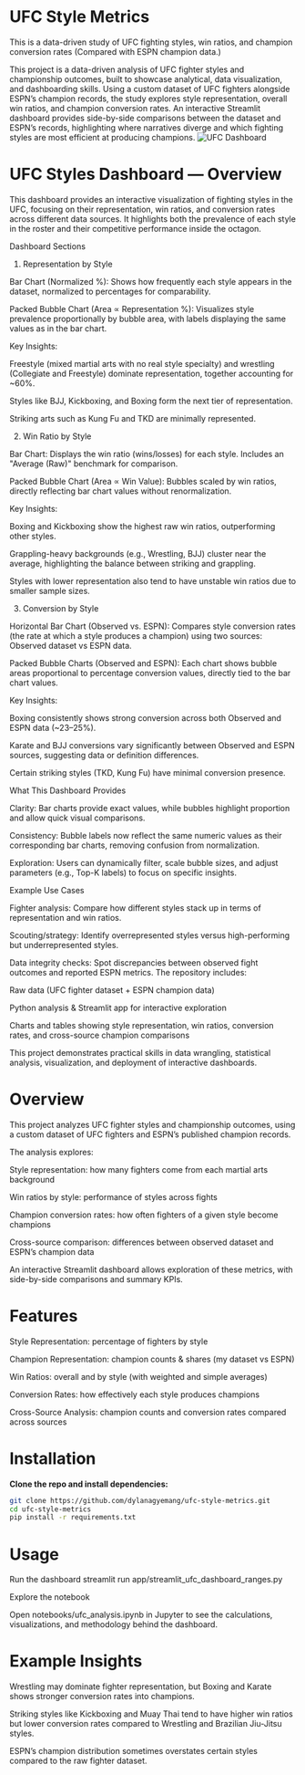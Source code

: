 # UFC Style Metrics
This is a data-driven study of UFC fighting styles, win ratios, and champion conversion rates (Compared with ESPN champion data.)

This project is a data-driven analysis of UFC fighter styles and championship outcomes, built to showcase analytical, data visualization, and dashboarding skills. Using a custom dataset of UFC fighters alongside ESPN’s champion records, the study explores style representation, overall win ratios, and champion conversion rates. An interactive Streamlit dashboard provides side-by-side comparisons between the dataset and ESPN’s records, highlighting where narratives diverge and which fighting styles are most efficient at producing champions.
![UFC Dashboard](https://github.com/user-attachments/assets/4226246c-2583-4b64-a0ad-ccde60b3789a)

# UFC Styles Dashboard — Overview

This dashboard provides an interactive visualization of fighting styles in the UFC, focusing on their representation, win ratios, and conversion rates across different data sources. It highlights both the prevalence of each style in the roster and their competitive performance inside the octagon.

Dashboard Sections
1. Representation by Style

Bar Chart (Normalized %): Shows how frequently each style appears in the dataset, normalized to percentages for comparability.

Packed Bubble Chart (Area ∝ Representation %): Visualizes style prevalence proportionally by bubble area, with labels displaying the same values as in the bar chart.

Key Insights:

Freestyle (mixed martial arts with no real style specialty) and wrestling (Collegiate and Freestyle) dominate representation, together accounting for ~60%.

Styles like BJJ, Kickboxing, and Boxing form the next tier of representation.

Striking arts such as Kung Fu and TKD are minimally represented.

2. Win Ratio by Style

Bar Chart: Displays the win ratio (wins/losses) for each style. Includes an "Average (Raw)" benchmark for comparison.

Packed Bubble Chart (Area ∝ Win Value): Bubbles scaled by win ratios, directly reflecting bar chart values without renormalization.

Key Insights:

Boxing and Kickboxing show the highest raw win ratios, outperforming other styles.

Grappling-heavy backgrounds (e.g., Wrestling, BJJ) cluster near the average, highlighting the balance between striking and grappling.

Styles with lower representation also tend to have unstable win ratios due to smaller sample sizes.

3. Conversion by Style

Horizontal Bar Chart (Observed vs. ESPN): Compares style conversion rates (the rate at which a style produces a champion) using two sources: Observed dataset vs ESPN data.

Packed Bubble Charts (Observed and ESPN): Each chart shows bubble areas proportional to percentage conversion values, directly tied to the bar chart values.

Key Insights:

Boxing consistently shows strong conversion across both Observed and ESPN data (~23–25%).

Karate and BJJ conversions vary significantly between Observed and ESPN sources, suggesting data or definition differences.

Certain striking styles (TKD, Kung Fu) have minimal conversion presence.

What This Dashboard Provides

Clarity: Bar charts provide exact values, while bubbles highlight proportion and allow quick visual comparisons.

Consistency: Bubble labels now reflect the same numeric values as their corresponding bar charts, removing confusion from normalization.

Exploration: Users can dynamically filter, scale bubble sizes, and adjust parameters (e.g., Top-K labels) to focus on specific insights.

Example Use Cases

Fighter analysis: Compare how different styles stack up in terms of representation and win ratios.

Scouting/strategy: Identify overrepresented styles versus high-performing but underrepresented styles.

Data integrity checks: Spot discrepancies between observed fight outcomes and reported ESPN metrics.
The repository includes:

Raw data (UFC fighter dataset + ESPN champion data)

Python analysis & Streamlit app for interactive exploration

Charts and tables showing style representation, win ratios, conversion rates, and cross-source champion comparisons

This project demonstrates practical skills in data wrangling, statistical analysis, visualization, and deployment of interactive dashboards.

# Overview

This project analyzes UFC fighter styles and championship outcomes, using a custom dataset of UFC fighters and ESPN’s published champion records.

The analysis explores:

Style representation: how many fighters come from each martial arts background

Win ratios by style: performance of styles across fights

Champion conversion rates: how often fighters of a given style become champions

Cross-source comparison: differences between observed dataset and ESPN’s champion data

An interactive Streamlit dashboard allows exploration of these metrics, with side-by-side comparisons and summary KPIs.

# Features

Style Representation: percentage of fighters by style

Champion Representation: champion counts & shares (my dataset vs ESPN)

Win Ratios: overall and by style (with weighted and simple averages)

Conversion Rates: how effectively each style produces champions

Cross-Source Analysis: champion counts and conversion rates compared across sources

# Installation

**Clone the repo and install dependencies:**
```bash
git clone https://github.com/dylanagyemang/ufc-style-metrics.git
cd ufc-style-metrics
pip install -r requirements.txt
```

# Usage
Run the dashboard
streamlit run app/streamlit_ufc_dashboard_ranges.py

Explore the notebook

Open notebooks/ufc_analysis.ipynb in Jupyter to see the calculations, visualizations, and methodology behind the dashboard.

# Example Insights

Wrestling may dominate fighter representation, but Boxing and Karate shows stronger conversion rates into champions.

Striking styles like Kickboxing and Muay Thai tend to have higher win ratios but lower conversion rates compared to Wrestling and Brazilian Jiu-Jitsu styles.

ESPN’s champion distribution sometimes overstates certain styles compared to the raw fighter dataset.
